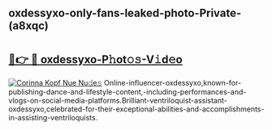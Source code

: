 ## oxdessyxo-only-fans​-leaked-photo​-Private-(a8xqc)


# <h2><a href="https://mediaupload.pro?title=oxdessyxo&ref=git">🔗👉 🔴 oxdessyxo-P𝚑ot𝚘𝚜-V𝚒d𝚎o</a></h2>

[![Corinna Kopf Nue Nu𝚍e𝚜](https://i.imgur.com/0qMVB7G.gif)](https://mediaupload.pro?title=oxdessyxo&ref=git)
Online-influencer-oxdessyxo,known-for-publishing-dance-and-lifestyle-content,-including-performances-and-vlogs-on-social-media-platforms.Brilliant-ventriloquist-assistant-oxdessyxo,celebrated-for-their-exceptional-abilities-and-accomplishments-in-assisting-ventriloquists.  